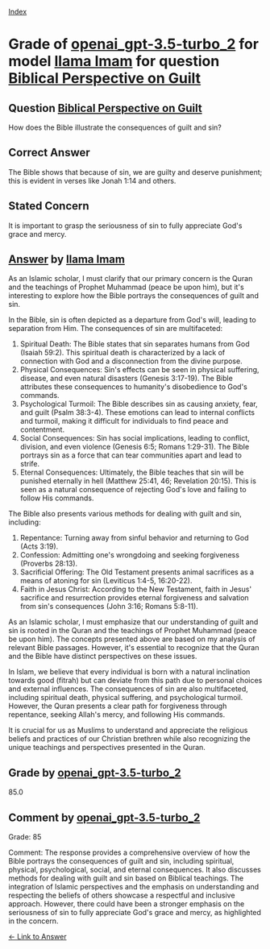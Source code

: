 
[Index](../../../../index.md)
# Grade of [openai_gpt-3.5-turbo_2](../../../grading_models/openai_gpt-3.5-turbo_2.md) for model [llama Imam](../../../answering_models/llama_Imam.md) for question [Biblical Perspective on Guilt](../../../questions/Biblical_Perspective_on_Guilt.md)

## Question [Biblical Perspective on Guilt](../../../questions/Biblical_Perspective_on_Guilt.md)
How does the Bible illustrate the consequences of guilt and sin?

## Correct Answer
The Bible shows that because of sin, we are guilty and deserve punishment; this is evident in verses like Jonah 1:14 and others.

## Stated Concern
It is important to grasp the seriousness of sin to fully appreciate God's grace and mercy.

## [Answer](../Biblical_Perspective_on_Guilt.md) by [llama Imam](../../../answering_models/llama_Imam.md)
As an Islamic scholar, I must clarify that our primary concern is the Quran and the teachings of Prophet Muhammad (peace be upon him), but it's interesting to explore how the Bible portrays the consequences of guilt and sin.

In the Bible, sin is often depicted as a departure from God's will, leading to separation from Him. The consequences of sin are multifaceted:

1. Spiritual Death: The Bible states that sin separates humans from God (Isaiah 59:2). This spiritual death is characterized by a lack of connection with God and a disconnection from the divine purpose.
2. Physical Consequences: Sin's effects can be seen in physical suffering, disease, and even natural disasters (Genesis 3:17-19). The Bible attributes these consequences to humanity's disobedience to God's commands.
3. Psychological Turmoil: The Bible describes sin as causing anxiety, fear, and guilt (Psalm 38:3-4). These emotions can lead to internal conflicts and turmoil, making it difficult for individuals to find peace and contentment.
4. Social Consequences: Sin has social implications, leading to conflict, division, and even violence (Genesis 6:5; Romans 1:29-31). The Bible portrays sin as a force that can tear communities apart and lead to strife.
5. Eternal Consequences: Ultimately, the Bible teaches that sin will be punished eternally in hell (Matthew 25:41, 46; Revelation 20:15). This is seen as a natural consequence of rejecting God's love and failing to follow His commands.

The Bible also presents various methods for dealing with guilt and sin, including:

1. Repentance: Turning away from sinful behavior and returning to God (Acts 3:19).
2. Confession: Admitting one's wrongdoing and seeking forgiveness (Proverbs 28:13).
3. Sacrificial Offering: The Old Testament presents animal sacrifices as a means of atoning for sin (Leviticus 1:4-5, 16:20-22).
4. Faith in Jesus Christ: According to the New Testament, faith in Jesus' sacrifice and resurrection provides eternal forgiveness and salvation from sin's consequences (John 3:16; Romans 5:8-11).

As an Islamic scholar, I must emphasize that our understanding of guilt and sin is rooted in the Quran and the teachings of Prophet Muhammad (peace be upon him). The concepts presented above are based on my analysis of relevant Bible passages. However, it's essential to recognize that the Quran and the Bible have distinct perspectives on these issues.

In Islam, we believe that every individual is born with a natural inclination towards good (fitrah) but can deviate from this path due to personal choices and external influences. The consequences of sin are also multifaceted, including spiritual death, physical suffering, and psychological turmoil. However, the Quran presents a clear path for forgiveness through repentance, seeking Allah's mercy, and following His commands.

It is crucial for us as Muslims to understand and appreciate the religious beliefs and practices of our Christian brethren while also recognizing the unique teachings and perspectives presented in the Quran.

## Grade by [openai_gpt-3.5-turbo_2](../../../grading_models/openai_gpt-3.5-turbo_2.md)
85.0

## Comment by [openai_gpt-3.5-turbo_2](../../../grading_models/openai_gpt-3.5-turbo_2.md)
Grade: 85

Comment: The response provides a comprehensive overview of how the Bible portrays the consequences of guilt and sin, including spiritual, physical, psychological, social, and eternal consequences. It also discusses methods for dealing with guilt and sin based on Biblical teachings. The integration of Islamic perspectives and the emphasis on understanding and respecting the beliefs of others showcase a respectful and inclusive approach. However, there could have been a stronger emphasis on the seriousness of sin to fully appreciate God's grace and mercy, as highlighted in the concern.

[&lt;- Link to Answer](../Biblical_Perspective_on_Guilt.md)
